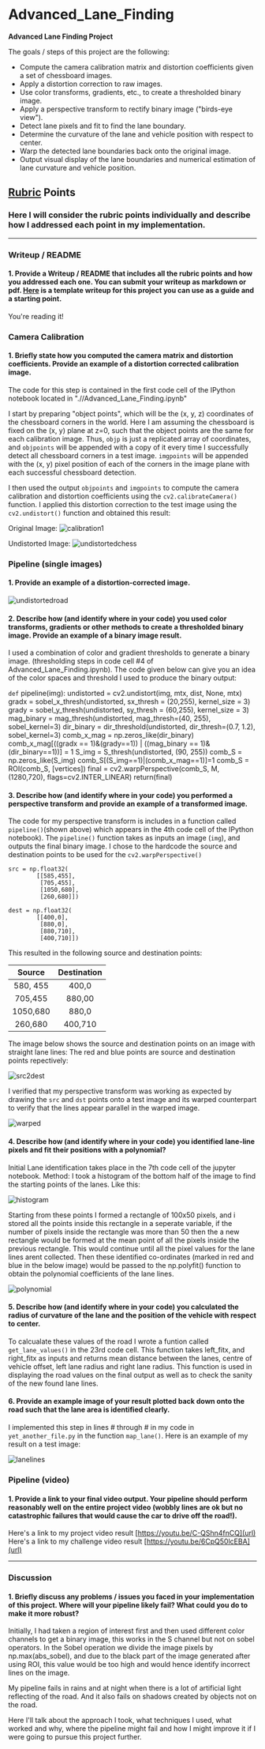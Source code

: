# Advanced_Lane_Finding

**Advanced Lane Finding Project**

The goals / steps of this project are the following:

* Compute the camera calibration matrix and distortion coefficients given a set of chessboard images.
* Apply a distortion correction to raw images.
* Use color transforms, gradients, etc., to create a thresholded binary image.
* Apply a perspective transform to rectify binary image ("birds-eye view").
* Detect lane pixels and fit to find the lane boundary.
* Determine the curvature of the lane and vehicle position with respect to center.
* Warp the detected lane boundaries back onto the original image.
* Output visual display of the lane boundaries and numerical estimation of lane curvature and vehicle position.


## [Rubric](https://review.udacity.com/#!/rubrics/571/view) Points

### Here I will consider the rubric points individually and describe how I addressed each point in my implementation.  

---

### Writeup / README

#### 1. Provide a Writeup / README that includes all the rubric points and how you addressed each one.  You can submit your writeup as markdown or pdf.  [Here](https://github.com/udacity/CarND-Advanced-Lane-Lines/blob/master/writeup_template.md) is a template writeup for this project you can use as a guide and a starting point.  

You're reading it!

### Camera Calibration

#### 1. Briefly state how you computed the camera matrix and distortion coefficients. Provide an example of a distortion corrected calibration image.

The code for this step is contained in the first code cell of the IPython notebook located in ".//Advanced_Lane_Finding.ipynb"  

I start by preparing "object points", which will be the (x, y, z) coordinates of the chessboard corners in the world. Here I am assuming the chessboard is fixed on the (x, y) plane at z=0, such that the object points are the same for each calibration image.  Thus, `objp` is just a replicated array of coordinates, and `objpoints` will be appended with a copy of it every time I successfully detect all chessboard corners in a test image.  `imgpoints` will be appended with the (x, y) pixel position of each of the corners in the image plane with each successful chessboard detection.  

I then used the output `objpoints` and `imgpoints` to compute the camera calibration and distortion coefficients using the `cv2.calibrateCamera()` function.  I applied this distortion correction to the test image using the `cv2.undistort()` function and obtained this result: 

Original Image:
![calibration1](https://user-images.githubusercontent.com/26694585/27219222-90a777da-529e-11e7-852c-26710e72520b.jpg)

Undistorted Image:
![undistortedchess](https://user-images.githubusercontent.com/26694585/27221591-b7559774-52a6-11e7-8371-8f36ca05cca3.jpg)



### Pipeline (single images)

#### 1. Provide an example of a distortion-corrected image.
![undistortedroad](https://user-images.githubusercontent.com/26694585/27223560-928011ce-52ae-11e7-9876-676756f5bea9.jpg)


#### 2. Describe how (and identify where in your code) you used color transforms, gradients or other methods to create a thresholded binary image.  Provide an example of a binary image result.

I used a combination of color and gradient thresholds to generate a binary image. (thresholding steps in code cell #4 of Advanced_Lane_Finding.ipynb).  The code given below can give you an idea of the color spaces and threshold I used to produce the binary output:

`def` pipeline(img):
    undistorted = cv2.undistort(img, mtx, dist, None, mtx)
    gradx = sobel_x_thresh(undistorted, sx_thresh = (20,255), kernel_size = 3)
    grady = sobel_y_thresh(undistorted, sy_thresh = (60,255), kernel_size = 3)
    mag_binary = mag_thresh(undistorted, mag_thresh=(40, 255), sobel_kernel=3)
    dir_binary = dir_threshold(undistorted, dir_thresh=(0.7, 1.2), sobel_kernel=3)
    comb_x_mag = np.zeros_like(dir_binary)
    comb_x_mag[((gradx == 1)&(grady==1)) | ((mag_binary == 1)&(dir_binary==1))] = 1
    S_img = S_thresh(undistorted, (90, 255))
    comb_S = np.zeros_like(S_img)
    comb_S[(S_img==1)|(comb_x_mag==1)]=1
    comb_S = ROI(comb_S, [vertices])
    final = cv2.warpPerspective(comb_S, M, (1280,720), flags=cv2.INTER_LINEAR)
    return(final)


#### 3. Describe how (and identify where in your code) you performed a perspective transform and provide an example of a transformed image.

The code for my perspective transform is includes in a function called `pipeline()`(shown above) which appears in the 4th code cell of the IPython notebook).  The `pipeline()` function takes as inputs an image (`img`), and outputs the final binary image.  I chose to the hardcode the source and destination points to be used for the `cv2.warpPerspective()`

```
src = np.float32(
        [[585,455],
         [705,455],
         [1050,680],
         [260,680]])

dest = np.float32(
        [[400,0],
         [880,0],
         [880,710],
         [400,710]])
```

This resulted in the following source and destination points:

| Source        | Destination   | 
|:-------------:|:-------------:| 
| 580, 455      | 400,0        | 
| 705,455       | 880,00      |
| 1050,680      | 880,0      |
| 260,680       | 400,710       |

The image below shows the source and destination points on an image with straight lane lines:
The red and blue points are source and destination points repectively:

![src2dest](https://user-images.githubusercontent.com/26694585/27222209-0c80c9b0-52a9-11e7-9f87-9d5df9f20d73.jpg)


I verified that my perspective transform was working as expected by drawing the `src` and `dst` points onto a test image and its warped counterpart to verify that the lines appear parallel in the warped image.

![warped](https://user-images.githubusercontent.com/26694585/27222224-18c33b86-52a9-11e7-8f48-867903cb62c7.jpg)

#### 4. Describe how (and identify where in your code) you identified lane-line pixels and fit their positions with a polynomial?

Initial Lane identification takes place in the 7th code cell of the jupyter notebook.
Method:
I took a histogram of the bottom half of the image to find the starting points of the lanes. Like this:

![histogram](https://user-images.githubusercontent.com/26694585/27223946-50574f9a-52b0-11e7-9df6-722d0ce3a465.jpg)

Starting from these points I formed a rectangle of 100x50 pixels, and i stored all the points inside this rectangle in a seperate variable, if the number of pixels inside the rectangle was more than 50 then the a new rectangle would be formed at the mean point of all the pixels inside the previous rectangle. This would continue until all the pixel values for the lane lines arent collected. Then these identified co-ordinates (marked in red and blue in the below image) would be passed to the np.polyfit() function to obtain the polynomial coefficients of the lane lines.

![polynomial](https://user-images.githubusercontent.com/26694585/27222237-263f4246-52a9-11e7-81fe-0c0b188d4f1e.jpg)

#### 5. Describe how (and identify where in your code) you calculated the radius of curvature of the lane and the position of the vehicle with respect to center.

To calcualate these values of the road I wrote a funtion called `get_lane_values()` in the 23rd code cell. This function takes left_fitx, and right_fitx as inputs and returns mean distance between the lanes, centre of vehicle offset, left lane radius and right lane radius. This function is used in displaying the road values on the final output as well as to check the sanity of the new found lane lines.

#### 6. Provide an example image of your result plotted back down onto the road such that the lane area is identified clearly.

I implemented this step in lines # through # in my code in `yet_another_file.py` in the function `map_lane()`.  Here is an example of my result on a test image:


![lanelines](https://user-images.githubusercontent.com/26694585/27222278-45473568-52a9-11e7-9386-7a3230e190b9.jpg)


### Pipeline (video)

#### 1. Provide a link to your final video output.  Your pipeline should perform reasonably well on the entire project video (wobbly lines are ok but no catastrophic failures that would cause the car to drive off the road!).

Here's a link to my project video result [https://youtu.be/C-QShn4fnCQ](url)
Here's a link to my challenge video result [https://youtu.be/6CpQ50lcEBA](url)

---

### Discussion

#### 1. Briefly discuss any problems / issues you faced in your implementation of this project.  Where will your pipeline likely fail?  What could you do to make it more robust?

Initially, I had taken a region of interest first and then used different color channels to get a binary image, this works in the S channel but not on sobel operators. In the Sobel operation we divide the image pixels by np.max(abs_sobel), and due to the black part of the image generated after using ROI, this value would be too high and would hence identify incorrect lines on the image.


My pipeline fails in rains and at night when there is a lot of artificial light reflecting of the road. And it also fails on shadows created by objects not on the road.

Here I'll talk about the approach I took, what techniques I used, what worked and why, where the pipeline might fail and how I might improve it if I were going to pursue this project further.  
